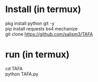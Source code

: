 # Install (in termux)
pkg install python git -y<br>
pip install requests bs4 mechanize<br>
git clone https://github.com/salism3/TAFA

# run (in termux)
cd TAFA<br>
python TAFA.py

